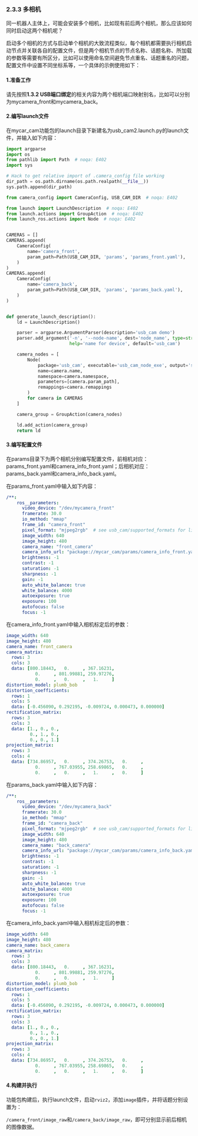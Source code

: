 ### 2.3.3 多相机

同一机器人主体上，可能会安装多个相机，比如现有前后两个相机，那么应该如何同时启动这两个相机呢？

启动多个相机的方式与启动单个相机的大致流程类似，每个相机都需要执行相机启动节点并关联各自的配置文件，但是两个相机节点的节点名称、话题名称、所加载的参数等需要有所区分，比如可以使用命名空间避免节点重名、话题重名的问题，配置文件中设置不同坐标系等，一个具体的示例使用如下：

#### 1.准备工作

请先按照**1.3.2 USB端口绑定**的相关内容为两个相机端口映射别名，比如可以分别为mycamera\_front和mycamera\_back。

#### 2.编写launch文件

在mycar\_cam功能包的launch目录下新建名为usb\_cam2.launch.py的launch文件，并输入如下内容：

```py
import argparse
import os
from pathlib import Path  # noqa: E402
import sys

# Hack to get relative import of .camera_config file working
dir_path = os.path.dirname(os.path.realpath(__file__))
sys.path.append(dir_path)

from camera_config import CameraConfig, USB_CAM_DIR  # noqa: E402

from launch import LaunchDescription  # noqa: E402
from launch.actions import GroupAction  # noqa: E402
from launch_ros.actions import Node  # noqa: E402


CAMERAS = []
CAMERAS.append(
    CameraConfig(
        name='camera_front',
        param_path=Path(USB_CAM_DIR, 'params', 'params_front.yaml'),
    )
)
CAMERAS.append(
    CameraConfig(
        name='camera_back',
        param_path=Path(USB_CAM_DIR, 'params', 'params_back.yaml'),
    )
)


def generate_launch_description():
    ld = LaunchDescription()

    parser = argparse.ArgumentParser(description='usb_cam demo')
    parser.add_argument('-n', '--node-name', dest='node_name', type=str,
                        help='name for device', default='usb_cam')

    camera_nodes = [
        Node(
            package='usb_cam', executable='usb_cam_node_exe', output='screen',
            name=camera.name,
            namespace=camera.namespace,
            parameters=[camera.param_path],
            remappings=camera.remappings
        )
        for camera in CAMERAS
    ]

    camera_group = GroupAction(camera_nodes)

    ld.add_action(camera_group)
    return ld
```

#### 3.编写配置文件

在params目录下为两个相机分别编写配置文件，前相机对应：params\_front.yaml和camera\_info\_front.yaml；后相机对应：params\_back.yaml和camera\_info\_back.yaml。

在params\_front.yaml中输入如下内容：

```yaml
/**:
    ros__parameters:
      video_device: "/dev/mycamera_front"
      framerate: 30.0
      io_method: "mmap"
      frame_id: "camera_front"
      pixel_format: "mjpeg2rgb"  # see usb_cam/supported_formats for list of supported formats
      image_width: 640
      image_height: 480
      camera_name: "front_camera"
      camera_info_url: "package://mycar_cam/params/camera_info_front.yaml"
      brightness: -1
      contrast: -1
      saturation: -1
      sharpness: -1
      gain: -1
      auto_white_balance: true
      white_balance: 4000
      autoexposure: true
      exposure: 100
      autofocus: false
      focus: -1
```

在camera\_info\_front.yaml中输入相机标定后的参数：

```yaml
image_width: 640
image_height: 480
camera_name: front_camera
camera_matrix:
  rows: 3
  cols: 3
  data: [800.18443,   0.     , 367.16231,
           0.     , 801.99881, 259.97276,
           0.     ,   0.     ,   1.     ]
distortion_model: plumb_bob
distortion_coefficients:
  rows: 1
  cols: 5
  data: [-0.456090, 0.292195, -0.009724, 0.000473, 0.000000]
rectification_matrix:
  rows: 3
  cols: 3
  data: [1., 0., 0.,
         0., 1., 0.,
         0., 0., 1.]
projection_matrix:
  rows: 3
  cols: 4
  data: [734.86957,   0.     , 374.26753,   0.     ,
           0.     , 767.03955, 258.69865,   0.     ,
           0.     ,   0.     ,   1.     ,   0.     ]
```

在params\_back.yaml中输入如下内容：

```yaml
/**:
    ros__parameters:
      video_device: "/dev/mycamera_back"
      framerate: 30.0
      io_method: "mmap"
      frame_id: "camera_back"
      pixel_format: "mjpeg2rgb"  # see usb_cam/supported_formats for list of supported formats
      image_width: 640
      image_height: 480
      camera_name: "back_camera"
      camera_info_url: "package://mycar_cam/params/camera_info_back.yaml"
      brightness: -1
      contrast: -1
      saturation: -1
      sharpness: -1
      gain: -1
      auto_white_balance: true
      white_balance: 4000
      autoexposure: true
      exposure: 100
      autofocus: false
      focus: -1
```

在camera\_info\_back.yaml中输入相机标定后的参数：

```yaml
image_width: 640
image_height: 480
camera_name: back_camera
camera_matrix:
  rows: 3
  cols: 3
  data: [800.18443,   0.     , 367.16231,
           0.     , 801.99881, 259.97276,
           0.     ,   0.     ,   1.     ]
distortion_model: plumb_bob
distortion_coefficients:
  rows: 1
  cols: 5
  data: [-0.456090, 0.292195, -0.009724, 0.000473, 0.000000]
rectification_matrix:
  rows: 3
  cols: 3
  data: [1., 0., 0.,
         0., 1., 0.,
         0., 0., 1.]
projection_matrix:
  rows: 3
  cols: 4
  data: [734.86957,   0.     , 374.26753,   0.     ,
           0.     , 767.03955, 258.69865,   0.     ,
           0.     ,   0.     ,   1.     ,   0.     ]
```

#### 4.构建并执行

功能包构建后，执行launch文件，启动`rviz2`，添加`image`插件，并将话题分别设置为：

`/camera_front/image_raw`和`/camera_back/image_raw`，即可分别显示前后相机的图像数据。


